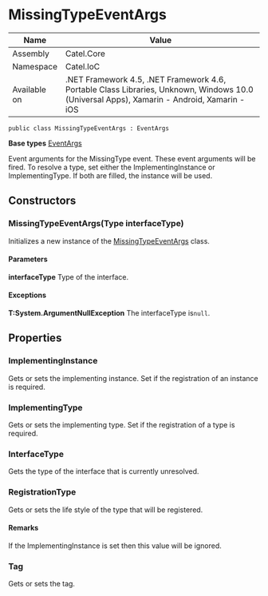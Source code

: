 

# MissingTypeEventArgs

Name|Value
---|---
Assembly|Catel.Core
Namespace|Catel.IoC
Available on|.NET Framework 4.5, .NET Framework 4.6, Portable Class Libraries, Unknown, Windows 10.0 (Universal Apps), Xamarin - Android, Xamarin - iOS

```
public class MissingTypeEventArgs : EventArgs
```

**Base types**
[EventArgs]()


Event arguments for the MissingType event. These event arguments will be fired. To resolve a type, set either the ImplementingInstance or ImplementingType. If both are filled, the instance will be used.



## Constructors

### MissingTypeEventArgs(Type interfaceType)

Initializes a new instance of the [MissingTypeEventArgs](#) class.

#### Parameters

**interfaceType**
Type of the interface.

#### Exceptions

**T:System.ArgumentNullException**
The interfaceType is`null`.



## Properties

### ImplementingInstance

Gets or sets the implementing instance. Set if the registration of an instance is required.



### ImplementingType

Gets or sets the implementing type. Set if the registration of a type is required.



### InterfaceType

Gets the type of the interface that is currently unresolved.



### RegistrationType

Gets or sets the life style of the type that will be registered.

#### Remarks

If the ImplementingInstance is set then this value will be ignored.



### Tag

Gets or sets the tag.



